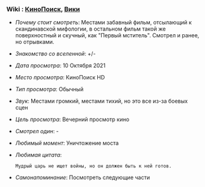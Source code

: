 ### Wiki : [КиноПоиск](https://www.kinopoisk.ru/film/258941/), [Вики](https://ru.wikipedia.org/wiki/%D0%A2%D0%BE%D1%80_(%D1%84%D0%B8%D0%BB%D1%8C%D0%BC))

* *Почему стоит смотреть*: Местами забавный фильм, отсылающий к скандинавской мифологии, в остальном фильм такой же поверхностный и скучный, как "Первый мститель". Смотрел и ранее, но отрывками.

* *Знакомство со вселенной*: +/-
* *Дата просмотра*: 10 Октября 2021
* *Место просмотра*: КиноПоиск HD
* *Тип просмотра*: Обычный
* *Звук*: Местами громкий, местами тихий, но это все из-за боевых сцен
* *Цель просмотра*: Вечерний просмотр кино
* *Смотрел один*: -
* *Любимый момент*: Уничтожение моста
* *Любимая цитата*:
  ```
  Мудрый царь не ищет войны, но он должен быть к ней готов.
  ```
* *Самонапоминание*: Посмотреть следующие части
